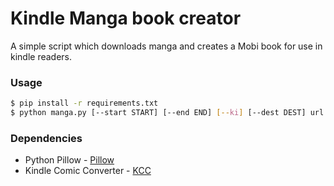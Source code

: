 # Kindle Manga book creator

A simple script which downloads manga and creates a Mobi book for use in kindle readers.

### Usage

```sh
$ pip install -r requirements.txt
$ python manga.py [--start START] [--end END] [--ki] [--dest DEST] url
```

### Dependencies

* Python Pillow - [Pillow](https://github.com/python-pillow/Pillow)
* Kindle Comic Converter - [KCC](https://github.com/ciromattia/kcc)